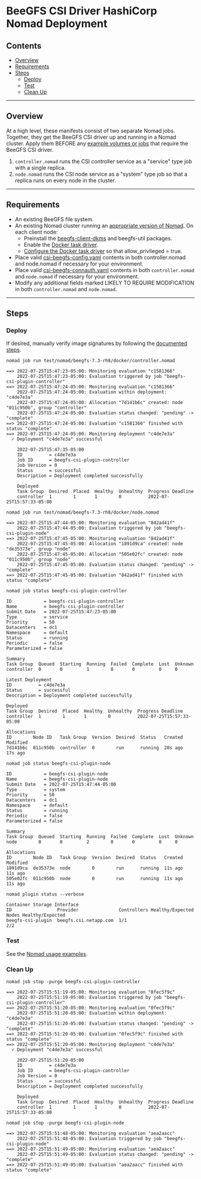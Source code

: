 # BeeGFS CSI Driver HashiCorp Nomad Deployment

## Contents

* [Overview](#overview)
* [Requirements](#requirements)
* [Steps](#steps)
  * [Deploy](#deploy)
  * [Test](#test)
  * [Clean Up](#clean-up)

***

<a name="overview"></a>
## Overview

At a high level, these manifests consist of two separate Nomad jobs. Together,
they get the BeeGFS CSI driver up and running in a Nomad cluster. Apply them
BEFORE any [example volumes or jobs](../../examples/nomad/README.md) that
require the BeeGFS CSI driver.
1. `controller.nomad` runs the CSI controller service as a "service" type job
   with a single replica.
1. `node.nomad` runs the CSI node service as a "system" type job so that a
   replica runs on every node in the cluster.

***

<a name="requirements"></a>
## Requirements

* An existing BeeGFS file system.
* An existing Nomad cluster running an [appropriate version of
  Nomad](../../docs/nomad.md#maturity-compatibility). On each client node:
    * Preinstall the
      [beegfs-client-dkms](https://doc.beegfs.io/latest/advanced_topics/client_dkms.html)
      and beegfs-util packages.
    * Enable the [Docker task
      driver](https://www.nomadproject.io/docs/drivers/docker#docker-driver).
    * [Configure the Docker task
      driver](https://www.nomadproject.io/docs/drivers/docker#docker-driver) so
      that allow_privileged = true. 
* Place valid
  [csi-beegfs-config.yaml](../../docs/deployment.md#managing-beegfs-client-configuration)
  contents in both controller.nomad and node.nomad if necessary for your
  environment.
* Place valid
  [csi-beegfs-connauth.yaml](../../docs/deployment.md#connauth-configuration)
  contents in both `controller.nomad` and `node.nomad` if necessary for your
  environment.
* Modify any additional fields marked LIKELY TO REQUIRE MODIFICATION in both
  `controller.nomad` and `node.nomad`.

***

<a name="steps"></a>
## Steps

<a name="deploy"></a>
### Deploy

If desired, manually verify image signatures by following the [documented
steps](../../docs/deployment.md#manual-image-verification).

`nomad job run test/nomad/beegfs-7.3-rh8/docker/controller.nomad`
```
==> 2022-07-25T15:47:23-05:00: Monitoring evaluation "c1581366"
    2022-07-25T15:47:23-05:00: Evaluation triggered by job "beegfs-csi-plugin-controller"
==> 2022-07-25T15:47:24-05:00: Monitoring evaluation "c1581366"
    2022-07-25T15:47:24-05:00: Evaluation within deployment: "c4de7e3a"
    2022-07-25T15:47:24-05:00: Allocation "7d141b6c" created: node "011c950b", group "controller"
    2022-07-25T15:47:24-05:00: Evaluation status changed: "pending" -> "complete"
==> 2022-07-25T15:47:24-05:00: Evaluation "c1581366" finished with status "complete"
==> 2022-07-25T15:47:24-05:00: Monitoring deployment "c4de7e3a"
  ✓ Deployment "c4de7e3a" successful
    
    2022-07-25T15:47:35-05:00
    ID          = c4de7e3a
    Job ID      = beegfs-csi-plugin-controller
    Job Version = 0
    Status      = successful
    Description = Deployment completed successfully
    
    Deployed
    Task Group  Desired  Placed  Healthy  Unhealthy  Progress Deadline
    controller  1        1       1        0          2022-07-25T15:57:33-05:00
```

`nomad job run test/nomad/beegfs-7.3-rh8/docker/node.nomad`
```
==> 2022-07-25T15:47:44-05:00: Monitoring evaluation "842ad41f"
    2022-07-25T15:47:44-05:00: Evaluation triggered by job "beegfs-csi-plugin-node"
==> 2022-07-25T15:47:45-05:00: Monitoring evaluation "842ad41f"
    2022-07-25T15:47:45-05:00: Allocation "1891d9ca" created: node "de35373e", group "node"
    2022-07-25T15:47:45-05:00: Allocation "505e02fc" created: node "011c950b", group "node"
    2022-07-25T15:47:45-05:00: Evaluation status changed: "pending" -> "complete"
==> 2022-07-25T15:47:45-05:00: Evaluation "842ad41f" finished with status "complete"
```

`nomad job status beegfs-csi-plugin-controller`
```
ID            = beegfs-csi-plugin-controller
Name          = beegfs-csi-plugin-controller
Submit Date   = 2022-07-25T15:47:23-05:00
Type          = service
Priority      = 50
Datacenters   = dc1
Namespace     = default
Status        = running
Periodic      = false
Parameterized = false

Summary
Task Group  Queued  Starting  Running  Failed  Complete  Lost  Unknown
controller  0       0         1        0       0         0     0

Latest Deployment
ID          = c4de7e3a
Status      = successful
Description = Deployment completed successfully

Deployed
Task Group  Desired  Placed  Healthy  Unhealthy  Progress Deadline
controller  1        1       1        0          2022-07-25T15:57:33-05:00

Allocations
ID        Node ID   Task Group  Version  Desired  Status   Created  Modified
7d141b6c  011c950b  controller  0        run      running  28s ago  17s ago
```

`nomad job status beegfs-csi-plugin-node`
```
ID            = beegfs-csi-plugin-node
Name          = beegfs-csi-plugin-node
Submit Date   = 2022-07-25T15:47:44-05:00
Type          = system
Priority      = 50
Datacenters   = dc1
Namespace     = default
Status        = running
Periodic      = false
Parameterized = false

Summary
Task Group  Queued  Starting  Running  Failed  Complete  Lost  Unknown
node        0       0         2        0       0         0     0

Allocations
ID        Node ID   Task Group  Version  Desired  Status   Created  Modified
1891d9ca  de35373e  node        0        run      running  11s ago  11s ago
505e02fc  011c950b  node        0        run      running  11s ago  11s ago
```

`nomad plugin status --verbose`
```
Container Storage Interface
ID                 Provider               Controllers Healthy/Expected  Nodes Healthy/Expected
beegfs-csi-plugin  beegfs.csi.netapp.com  1/1                           2/2
```

<a name="test"></a>
### Test

See the [Nomad usage examples](../../examples/nomad/README.md).

<a name="clean-up"></a>
### Clean Up

`nomad job stop -purge beegfs-csi-plugin-controller`
```
==> 2022-07-25T15:51:19-05:00: Monitoring evaluation "0fec5f9c"
    2022-07-25T15:51:19-05:00: Evaluation triggered by job "beegfs-csi-plugin-controller"
==> 2022-07-25T15:51:20-05:00: Monitoring evaluation "0fec5f9c"
    2022-07-25T15:51:20-05:00: Evaluation within deployment: "c4de7e3a"
    2022-07-25T15:51:20-05:00: Evaluation status changed: "pending" -> "complete"
==> 2022-07-25T15:51:20-05:00: Evaluation "0fec5f9c" finished with status "complete"
==> 2022-07-25T15:51:20-05:00: Monitoring deployment "c4de7e3a"
  ✓ Deployment "c4de7e3a" successful
    
    2022-07-25T15:51:20-05:00
    ID          = c4de7e3a
    Job ID      = beegfs-csi-plugin-controller
    Job Version = 0
    Status      = successful
    Description = Deployment completed successfully
    
    Deployed
    Task Group  Desired  Placed  Healthy  Unhealthy  Progress Deadline
    controller  1        1       1        0          2022-07-25T15:57:33-05:00
```

`nomad job stop -purge beegfs-csi-plugin-node`
```
==> 2022-07-25T15:51:48-05:00: Monitoring evaluation "aea2aacc"
    2022-07-25T15:51:48-05:00: Evaluation triggered by job "beegfs-csi-plugin-node"
==> 2022-07-25T15:51:49-05:00: Monitoring evaluation "aea2aacc"
    2022-07-25T15:51:49-05:00: Evaluation status changed: "pending" -> "complete"
==> 2022-07-25T15:51:49-05:00: Evaluation "aea2aacc" finished with status "complete"
```
